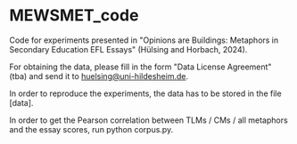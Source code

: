 # MEWSMET_code
Code for experiments presented in "Opinions are Buildings: Metaphors in Secondary Education EFL Essays" (Hülsing and Horbach, 2024).

For obtaining the data, please fill in the form "Data License Agreement" (tba) and send it to huelsing@uni-hildesheim.de. 

In order to reproduce the experiments, the data has to be stored in the file [data].

In order to get the Pearson correlation between TLMs / CMs / all metaphors and the essay scores, run python corpus.py.
